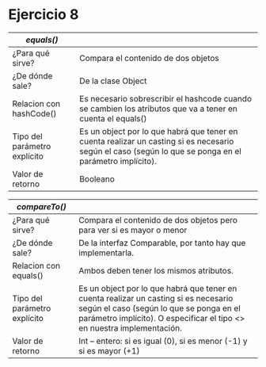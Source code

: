
# Ejercicio 8

| *equals()*                   | 					|
| ---------------------------- | ---------------------------------------- |
| ¿Para qué sirve?             | Compara el contenido de dos objetos |
| ¿De dónde sale?              | De la clase Object |
| Relacion con hashCode()      | Es necesario sobrescribir el hashcode cuando se cambien los atributos que va a tener en cuenta el equals() |
| Tipo del parámetro explícito | Es un object por lo que habrá que tener en cuenta realizar un casting si es necesario según el caso (según lo que se ponga en el parámetro implícito). |
| Valor de retorno             | Booleano |


| *compareTo()*                  |						|
| ---------------------------- | ---------------------------------------------------------------------- |
| ¿Para qué sirve?             | Compara el contenido de dos objetos pero para ver si es mayor o menor |
| ¿De dónde sale?              | De la interfaz Comparable, por tanto hay que implementarla. |
| Relacion con equals()        | Ambos deben tener los mismos atributos. |
| Tipo del parámetro explícito | Es un object por lo que habrá que tener en cuenta realizar un casting si es necesario según el caso (según lo que se ponga en el parámetro implícito). O especificar el tipo <> en nuestra implementación. |
| Valor de retorno             | Int – entero: si es igual (0), si es menor (-1) y si es mayor (+1) |